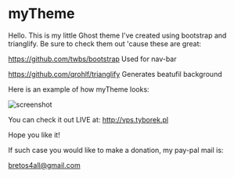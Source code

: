 myTheme
=======

Hello. This is my little Ghost theme I've created using bootstrap and trianglify. 
Be sure to check them out 'cause these are great:

https://github.com/twbs/bootstrap
Used for nav-bar

https://github.com/qrohlf/trianglify
Generates beatufil background

Here is an example of how myTheme looks:

![screenshot](http://i.imgur.com/dmjzql3.png)

You can check it out LIVE at:
http://vps.tyborek.pl

Hope you like it!

If such case you would like to make a donation, my pay-pal mail is:

bretos4all@gmail.com

